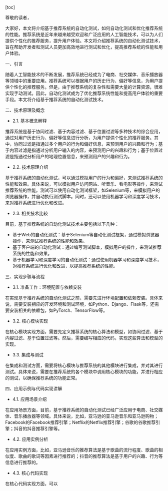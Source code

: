 
[toc]                    
                
                
尊敬的读者，

大家好，本文将介绍基于推荐系统的自动化测试，如何自动化测试和优化推荐系统的性能。推荐系统是近年来越来越受欢迎和广泛应用的人工智能技术，可以为人们提供个性化的推荐服务，提升用户体验。本文将介绍推荐系统的自动化测试技术，旨在帮助开发者和测试人员更加高效地进行测试和优化，提高推荐系统的性能和用户体验。

一、引言

随着人工智能技术的不断发展，推荐系统已经成为了电商、社交媒体、音乐播放器等领域中的重要应用。推荐系统可以根据用户的历史行为、偏好等信息，为用户提供个性化的推荐服务。但是，由于推荐系统的复杂性和需要大量的计算资源，很难实现手动测试。因此，自动化测试成为了优化推荐系统性能和提高用户体验的重要手段。本文将介绍基于推荐系统的自动化测试技术。

二、技术原理及概念

- 2.1. 基本概念解释

推荐系统是基于协同过滤、基于内容过滤、基于位置过滤等多种技术的综合应用，通过对用户历史行为、偏好等信息进行分析，为用户提供个性化的推荐服务。其中，协同过滤是指通过多个用户的行为和偏好信息，来预测用户的兴趣和行为；基于内容过滤是指通过分析用户输入的内容，来预测用户的兴趣和行为；基于位置过滤是指通过分析用户的地理位置信息，来预测用户的兴趣和行为。

- 2.2. 技术原理介绍

基于推荐系统的自动化测试，可以通过模拟用户的行为和偏好，来测试推荐系统的性能和效果。具体来说，可以模拟用户访问网站、听音乐、看电影等操作，来测试推荐系统的性能。测试可以使用自动化测试框架，如Selenium等，来模拟用户的浏览器操作，并自动执行测试脚本。同时，还可以使用机器学习和深度学习技术，来对推荐系统进行优化和改进。

- 2.3. 相关技术比较

目前，基于推荐系统的自动化测试技术主要包括以下几种：

- 基于Web的自动化测试：基于Selenium等自动化测试框架，通过模拟浏览器操作，来测试推荐系统的性能和效果。
- 基于客户端的自动化测试：通过编写测试脚本，模拟用户的操作，来测试推荐系统的性能和效果。
- 基于机器学习和深度学习的自动化测试：通过使用机器学习和深度学习技术，对推荐系统进行优化和改进，以提高推荐系统的性能。

三、实现步骤与流程

- 3.1. 准备工作：环境配置与依赖安装

在实现基于推荐系统的自动化测试之前，需要先进行环境配置和依赖安装。具体来说，需要安装相应的开发环境和测试环境，如Python、Django、Flask等，还需要安装相关的依赖包，如PyTorch、TensorFlow等。

- 3.2. 核心模块实现

在核心模块实现方面，需要先定义推荐系统的核心算法和模型，如协同过滤、基于内容过滤、基于位置过滤等。然后，需要编写相应的代码，实现这些算法和模型的实现。

- 3.3. 集成与测试

在集成和测试方面，需要将核心模块与推荐系统的其他模块进行集成，并对其进行测试。具体来说，需要在推荐系统的各个模块中调用核心模块的功能，并进行相应的测试，以确保推荐系统的功能正常。

四、应用示例与代码实现讲解

- 4.1. 应用场景介绍

在应用场景方面，目前，基于推荐系统的自动化测试已经广泛应用于电商、社交媒体、音乐播放器等领域。具体来说，比如，亚马逊的亚马逊音乐和亚马逊购物；Facebook的Facebook推荐引擎；Netflix的Netflix推荐引擎；谷歌的谷歌推荐引擎；抖音的抖音推荐引擎等。

- 4.2. 应用实例分析

在应用实例方面，比如，亚马逊音乐的推荐算法是基于歌曲的流行程度、歌曲的相似度、歌曲的歌词等因素进行推荐的；抖音的推荐算法是基于用户的兴趣、行为等信息进行推荐的。

- 4.3. 核心代码实现

在核心代码实现方面，可以

